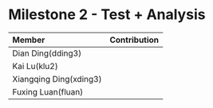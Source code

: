 # Milestone 2 - Test + Analysis #


| Member                 | Contribution |
| :---                   | :---         |
| Dian Ding(dding3)      |  |
| Kai Lu(klu2)           |  |
| Xiangqing Ding(xding3) |  |
| Fuxing Luan(fluan)     |  |


